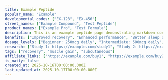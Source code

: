 ```yaml
---
title: Example Peptide
popular_name: "Example"
developmental_codes: ["EX-123", "EX-456"]
street_names: ["Example Compound", "Test Peptide"]
product_names: ["Example Pro", "Test Formula"]
description: This is an example peptide page demonstrating markdown content rendering
benefits: ["Improved recovery", "Enhanced performance", "Better sleep quality"]
dosage_levels: ["Beginner: 250mcg daily", "Intermediate: 500mcg daily", "Advanced: 1mg daily"]
research: ["Study 1: https://example.com/study1", "Study 2: https://example.com/study2"]
tags: ["recovery", "muscle gain", "subcutaneous"]
affiliate_links: ["https://example.com/buy1", "https://example.com/buy2"]
is_natty: false
created_at: 2025-10-16T00:00:00.000Z
last_updated_at: 2025-10-17T00:00:00.000Z
---
```

